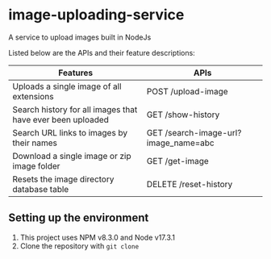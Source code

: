 # image-uploading-service
A service to upload images built in NodeJs

Listed below are the APIs and their feature descriptions:

|Features | APIs |
|---------|------|
| Uploads a single image of all extensions | POST /upload-image 
| Search history for all images that have ever been uploaded | GET /show-history
| Search URL links to images by their names | GET /search-image-url?image_name=abc
| Download a single image or zip image folder | GET /get-image
| Resets the image directory database table | DELETE /reset-history

## Setting up the environment
1. This project uses NPM v8.3.0 and Node v17.3.1
2. Clone the repository with `git clone `
